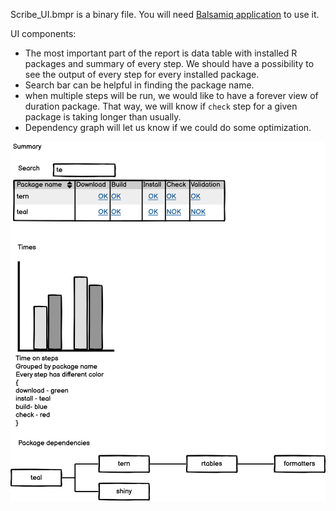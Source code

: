 
Scribe_UI.bmpr is a binary file. You will need [Balsamiq application](https://balsamiq.com/wireframes/) to use it.

UI components:

* The most important part of the report is data table with installed R packages and summary of every step. We should have a possibility to see the output of every step for every installed package.
* Search bar can be helpful in finding the package name.
* when multiple steps will be run, we would like to have a forever view of duration package. That way, we will know if `check` step for a given package is taking longer than usually.
* Dependency graph will let us know if we could do some optimization.

![Scribe_UI.png](Scribe_UI.png "Scribe UI")
